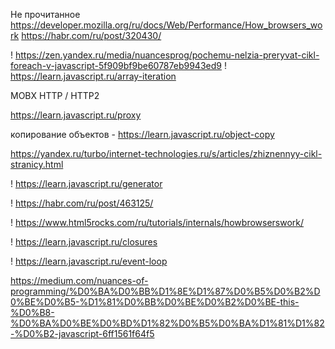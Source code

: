 Не прочитанное 
https://developer.mozilla.org/ru/docs/Web/Performance/How_browsers_work
    https://habr.com/ru/post/320430/

! https://zen.yandex.ru/media/nuancesprog/pochemu-nelzia-preryvat-cikl-foreach-v-javascript-5f909bf9be60787eb9943ed9
! https://learn.javascript.ru/array-iteration

MOBX
HTTP / HTTP2

https://learn.javascript.ru/proxy

копирование объектов - https://learn.javascript.ru/object-copy

https://yandex.ru/turbo/internet-technologies.ru/s/articles/zhiznennyy-cikl-stranicy.html

! https://learn.javascript.ru/generator

! https://habr.com/ru/post/463125/

! https://www.html5rocks.com/ru/tutorials/internals/howbrowserswork/

! https://learn.javascript.ru/closures

! https://learn.javascript.ru/event-loop

https://medium.com/nuances-of-programming/%D0%BA%D0%BB%D1%8E%D1%87%D0%B5%D0%B2%D0%BE%D0%B5-%D1%81%D0%BB%D0%BE%D0%B2%D0%BE-this-%D0%B8-%D0%BA%D0%BE%D0%BD%D1%82%D0%B5%D0%BA%D1%81%D1%82-%D0%B2-javascript-6ff1561f64f5